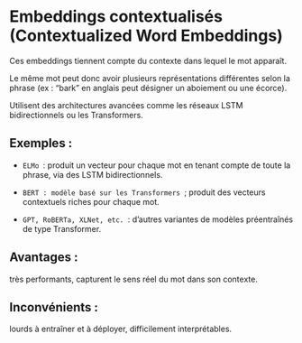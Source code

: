 # Embeddings contextualisés (Contextualized Word Embeddings)
Ces embeddings tiennent compte du contexte dans lequel le mot apparaît.


Le même mot peut donc avoir plusieurs représentations différentes selon la phrase (ex : “bark” en anglais peut désigner un aboiement ou une écorce).


Utilisent des architectures avancées comme les réseaux LSTM bidirectionnels ou les Transformers.


## Exemples :


* `ELMo `: produit un vecteur pour chaque mot en tenant compte de toute la phrase, via des LSTM bidirectionnels.


* `BERT : modèle basé sur les Transformers `; produit des vecteurs contextuels riches pour chaque mot.


* `GPT, RoBERTa, XLNet, etc. `: d’autres variantes de modèles préentraînés de type Transformer.


## Avantages : 
très performants, capturent le sens réel du mot dans son contexte.


## Inconvénients : 
lourds à entraîner et à déployer, difficilement interprétables.
